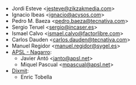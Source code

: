 - Jordi Esteve \<<jesteve@zikzakmedia.com>\>
- Ignacio Ibeas \<<ignacio@acysos.com>\>
- Pedro M. Baeza \<<pedro.baeza@tecnativa.com>\>
- Sergio Teruel \<<sergio@incaser.es>\>
- Ismael Calvo \<<ismael.calvo@factorlibre.com>\>
- Carlos Dauden \<<carlos.dauden@tecnativa.com>\>
- Manuel Regidor \<<manuel.regidor@sygel.es>\>
- [APSL - Nagarro](https://apsl.tech):
  - Javier Antó \<<janto@apsl.net>\>
  - Miquel Pascual \<<mpascual@apsl.net>\>
- [Dixmit](https://www.dixmit.com):
  - Enric Tobella
